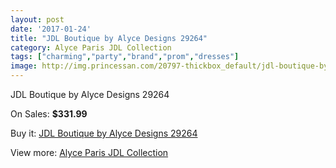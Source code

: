 ```yaml
---
layout: post
date: '2017-01-24'
title: "JDL Boutique by Alyce Designs 29264"
category: Alyce Paris JDL Collection
tags: ["charming","party","brand","prom","dresses"]
image: http://img.princessan.com/20797-thickbox_default/jdl-boutique-by-alyce-designs-29264.jpg
---
```

JDL Boutique by Alyce Designs 29264

On Sales: **$331.99**
<a href="https://www.princessan.com/en/alyce-paris-jdl-collection/9408-jdl-boutique-by-alyce-designs-29264.html"><amp-img layout="responsive" width="600" height="600" src="//img.princessan.com/20797-thickbox_default/jdl-boutique-by-alyce-designs-29264.jpg" alt="JDL Boutique by Alyce Designs 29264 0" /></a>

Buy it: [JDL Boutique by Alyce Designs 29264](https://www.princessan.com/en/alyce-paris-jdl-collection/9408-jdl-boutique-by-alyce-designs-29264.html "JDL Boutique by Alyce Designs 29264")

View more: [Alyce Paris JDL Collection](https://www.princessan.com/en/7-alyce-paris-jdl-collection "Alyce Paris JDL Collection")